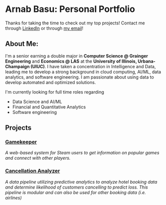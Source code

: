 # Arnab Basu: Personal Portfolio
Thanks for taking the time to check out my top projects! 
Contact me through [LinkedIn](https://www.linkedin.com/in/arnabbas/) or through [my email](mailto:arnabb3@illinois.edu)! 

## About Me:
I'm a senior earning a double major in **Computer Science @ Grainger Engineering** and **Economics @ LAS** at the **University of Illinois, Urbana-Champaign (UIUC)**. I have taken a concentration in Intelligence and Data, leading me to develop a strong background in cloud computing, AI/ML, data analytics, and software engineering. I am passionate about using data to develop automated and optimized solutions.

I'm currently looking for full time roles regarding 
 - Data Science and AI/ML
 - Financial and Quantitative Analytics
 - Software engineering

## Projects
### [Gamekeeper](https://github.com/arnabb3/personal-portfolio/tree/main/Gamekeeper)
_A web-based system for Steam users to get information on popular games and connect with other players._

### [Cancellation Analyzer](https://github.com/arnabb3/personal-portfolio/tree/main/Cancellation_Analyzer)
_A data pipeline utilizing predictive analytics to analyze hotel booking data and determine likelihood of customers cancelling to predict loss._
_This pipeline is modular and can also be used for other booking data (i.e. airlines)_
